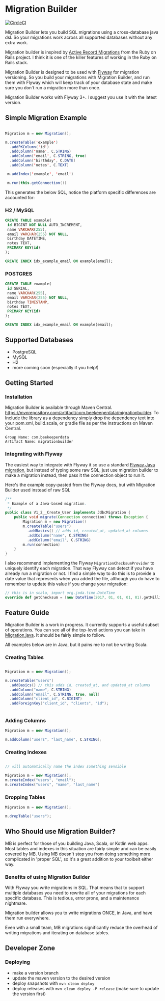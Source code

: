 # Migration Builder


[![CircleCI](https://circleci.com/gh/beekeeperdata/migration-builder.svg?style=svg)](https://circleci.com/gh/beekeeperdata/migration-builder)

Migration Builder lets you build SQL migrations using a cross-database java dsl. So your migrations work across all supported databases without any extra work. 

Migration builder is inspired by [Active Record Migrations](http://edgeguides.rubyonrails.org/active_record_migrations.html) from the Ruby on Rails project. I think it is one of the killer features of working in the Ruby on Rails stack.

Migration Builder is designed to be used with [Flyway](https://flywaydb.org/) for migration versioning. So you build your migrations with Migration Builder, and run them with Flyway which will keep track of your database state and make sure you don't run a migration more than once.

Migration Builder works with Flyway 3+. I suggest you use it with the latest version.

## Simple Migration Example

```java

Migration m = new Migration();

m.createTable('example')
  .addPKColumn('id')
  .addColumn('name', C.STRING)
  .addColumn('email', C.STRING, true)
  .addColumn('birthday', C.DATE)
  .addColumn('notes', C.TEXT)

 m.addIndex('example', 'email')

 m.run(this.getConnection())

```

This generates the below SQL, notice the platform specific differences are accounted for:

### H2 / MySQL

```sql
CREATE TABLE example(
 id BIGINT NOT NULL AUTO_INCREMENT,
 name VARCHAR(255),
 email VARCHAR(255) NOT NULL,
 birthday DATETIME,
 notes TEXT,
 PRIMARY KEY(id)
);

CREATE INDEX idx_example_email ON example(email);

```

### POSTGRES

```sql
CREATE TABLE example(
 id SERIAL,
 name VARCHAR(255),
 email VARCHAR(255) NOT NULL,
 birthday TIMESTAMP,
 notes TEXT,
 PRIMARY KEY(id)
);

CREATE INDEX idx_example_email ON example(email);

```

## Supported Databases

- PostgreSQL
- MySQL
- H2
- more coming soon (especially if you help!)

## Getting Started

### Installation

Migration Builder is available through Maven Central. https://mvnrepository.com/artifact/com.beekeeperdata/migrationbuilder. To Include the library as a dependency simply drop the dependency text into your pom.xml, build.scala, or gradle file as per the instructions on Maven Central.

```
Group Name: com.beekeeperdata
Artifact Name: migrationbuilder
```
### Integrating with Flyway

The easiest way to integrate with Flyway it so use a standard [Flyway Java migration](https://flywaydb.org/documentation/migration/java), but instead of typing some raw SQL, just use migration builder to make a migration instead, then pass it the connection object to run it.

Here's the example copy-pasted from the Flyway docs, but with Migration Builder used instead of raw SQL

```java
/**
 * Example of a Java-based migration.
 */
public class V1_2__Create_User implements JdbcMigration {
    public void migrate(Connection connection) throws Exception {
        Migration m = new Migration()
        m.createTable("users")
          .addBasics() // adds id, created_at, updated_at columns
          .addColumn("name", C.STRING)
          .addColumn("email", C.STRING)
        m.run(connection)
    }
}


```

I also recommend implementing the Flyway `MigrationChecksumProvider` to uniquely identify each migration. That way Flyway can detect if you have already run a migration or not. I find a simple way to do this is to provide a date value that represents when you added the file, although you do have to remember to update this value if you change your migration:

```scala
// this is in scala, import org.joda.time.DateTime
override def getChecksum = (new DateTime(2017, 01, 01, 01, 01).getMillis / 1000).toInt
```


## Feature Guide

Migration Builder is a work in progress. It currently supports a useful subset of operations. You can see all of the top-level actions you can take in [Migration.java](https://github.com/beekeeperdata/migration-builder/blob/master/src/main/java/com/beekeeperdata/migrationbuilder/Migration.java). It should be fairly simple to follow.

All examples below are in Java, but it pains me to not be writing Scala.

### Creating Tables

```java

Migration m = new Migration();

m.createTable("users")
  .addBasics() // this adds id, created_at, and updated_at columns
  .addColumn("name", C.STRING)
  .addColumn("email", C.STRING, true, null)
  .addColumn("client_id", C.BIGINT)
  .addForeignKey("client_id", "clients", "id");
 
```

### Adding Columns

```java
Migration m = new Migration();

m.addColumn("users", "last_name", C.STRING);

```

### Creating Indexes

```java

// will automatically name the index something sensible

Migration m = new Migration();
m.createIndex("users", "email");
m.createIndex("users", "name", "last_name")

```

### Dropping Tables

```java
Migration m = new Migration();

m.dropTable("users");

```

## Who Should use Migration Builder?

MB is perfect for those of you building Java, Scala, or Kotlin web apps. Most tables and indexes in this situation are fairly simple and can be easily covered by MB. Using MB doesn't stop you from doing something more complicated in 'proper SQL', so it's a great addition to your toolbelt either way.

### Benefits of using Migration Builder

With Flyway you write migrations in SQL. That means that to support multiple databases you need to rewrite all of your migrations for each specific database. This is tedious, error prone, and a maintenance nightmare.

Migration builder allows you to write migrations ONCE, in Java, and have them run everywhere.

Even with a small team, MB migrations significantly reduce the overhead of writing migrations and iterating on database tables.


## Developer Zone

### Deploying

- make a version branch
- update the maven version to the desired version
- deploy snapshots with `mvn clean deploy`
- deploy releases with `mvn clean deploy -P release` (make sure to update the version first)
